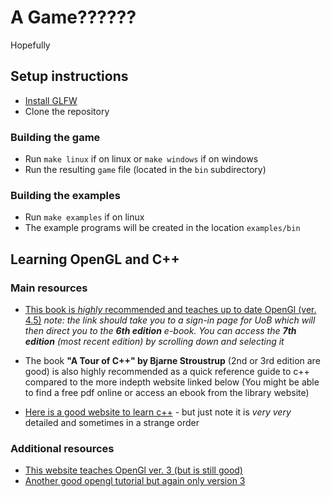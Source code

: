 # A Game??????

Hopefully

## Setup instructions

- [Install GLFW](https://www.glfw.org/download.html)
- Clone the repository

### Building the game

- Run `make linux` if on linux or `make windows` if on windows
- Run the resulting `game` file (located in the `bin` subdirectory)

### Building the examples

- Run `make examples` if on linux
- The example programs will be created in the location `examples/bin`

## Learning OpenGL and C++

### Main resources

- [This book is _highly_ recommended and teaches up to date OpenGl (ver. 4.5)](https://www-oreilly-com.bris.idm.oclc.org/library-access/?next=/library/view/~/9780133365023/?ar&orpq&email=tcAf2t%2bxyhAf4HyELvWxZNxKs3LYRtO0&tstamp=1747871539&id=F8CC5660B59938AF69A1F1CFF325D4DB7EBF877C)
_note: the link should take you to a sign-in page for UoB which will then direct
you to the **6th edition** e-book. You can access the **7th edition** (most recent edition) by scrolling down and selecting it_

- The book **"A Tour of C++" by Bjarne Stroustrup** (2nd or 3rd edition are good)
is also highly recommended as a quick reference guide to c++ compared
to the more indepth website linked below (You might be able to find a free pdf
online or access an ebook from the library website)

- [Here is a good website to learn c++](https://www.learncpp.com/) - but just
note it is _very very_ detailed and sometimes in a strange order

### Additional resources

- [This website teaches OpenGl ver. 3 (but is still good)](https://www.learnopengl.com/)
- [Another good opengl tutorial but again only version 3](https://www.open.gl)
